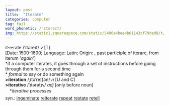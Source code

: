 ```yaml
---
layout: post
title:  "Iterate"
categories: computer
tag: fail
word_phonetic: /ˈɪtəreɪt/
img: https://static1.squarespace.com/static/5490a4bee4b01143cf79dad8/t/551b42ece4b0e07d77dacb75/1427849965904/
---
```

<DIV style="MARGIN: 0px 0px 5px">it<B>·</B>e<B>·</B>rate /ˈɪtəreɪt/ <I>v</I> [T] <BR>[Date: 1500-1600; Language: Latin; Origin: , past participle of iterare, from iterum <I>'again'</I>]<BR>*if a computer iterates, it goes through a set of instructions before going through them for a second time<BR>* <I>formal</I> to say or do something again<BR><B>&gt;iteration</B> /ˌɪtəˈreɪʃən/ <I>n</I> [U and C] <BR><B>&gt;iterative</B> /ˈɪtərətɪv/ <I>adj</I> [only before noun] <BR>　*<I>iterative processes</I></DIV>
<DIV style="MARGIN: 0px 0px 5px">
<DIV style="MARGIN: 4px 0px">syn.: <A href="{{ site.baseurl }}/ingeminate"><U>ingeminate</U></A> <A href="{{ site.baseurl }}/reiterate"><U>reiterate</U></A> <A href="{{ site.baseurl }}/repeat"><U>repeat</U></A> <A href="{{ site.baseurl }}/restate"><U>restate</U></A> <A href="{{ site.baseurl }}/retell"><U>retell</U></A></DIV></DIV>

